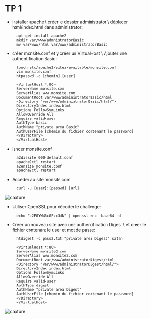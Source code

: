 # **TP 1**

- installer apache \ créer le dossier administrator \ déplacer html/index.html dans administrator: 

        apt-get install apache2
        mkdir var/www/admnistratorBasic
        mv var/www/html var/www/administratorBasic
    
- créer monsite.conf et y créer un VirtualHost \ Ajouter une authentification Basic:

        touch etc/apache2/sites-available/monsite.conf
        vim monsite.conf
        htpasswd -c [chemin] [user]
        
        <VirtualHost *:80>
        ServerName monsite.com
        ServerAlias www.monsite.com
        DocumentRoot var/www/administratorBasic/html
        <Directory "var/www/administratorBasic/html/">
        DirectoryIndex index.html
        Options FollowSymLinks
        AllowOverride All
        Require valid-user 
        AuthType basic
        AuthName "private area Basic"
        AuthUserFile [chemin du fichier contenant le password]
        </Directory>
        </VirtualHost>

- lancer monsite.conf

        a2dissite 000-default.conf
        apache2ctl restart
        a2ensite monsite.conf
        apache2ctl restart

- Accèder au site monsite.com 

        curl -u [user]:[passwd] [url]

![capture](https://github.com/JabbM/SecuInfo/blob/master/CaptureWireSharkTP1_01.PNG)

- Utiliser OpenSSL pour décoder le challenge:

        echo "c2F0YW46cGFzc3dk" | openssl enc -base64 -d
        
- Créer un nouveau site avec une authentification Digest \ et creer le fichier contenant le user et mot de passe:

        htdigest -c pass2.txt "private area Digest" satan

        <VirtualHost *:80>
        ServerName monsite2.com
        ServerAlias www.monsite2.com
        DocumentRoot var/www/administratorDigest/html
        <Directory "var/www/administratorDigest/html/">
        DirectoryIndex index.html
        Options FollowSymLinks
        AllowOverride All
        Require valid-user 
        AuthType digest
        AuthName "private area Digest"
        AuthUserFile [chemin du fichier contenant le password]
        </Directory>
        </VirtualHost>
        
![capture](https://github.com/JabbM/SecuInfo/blob/master/CaptureWireSharkTP1_02.PNG)
